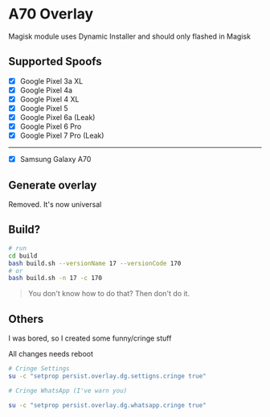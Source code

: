 # A70 Overlay

Magisk module uses Dynamic Installer and should only flashed in Magisk

## Supported Spoofs

- [x] Google Pixel 3a XL
- [x] Google Pixel 4a
- [x] Google Pixel 4 XL
- [x] Google Pixel 5
- [x] Google Pixel 6a (Leak)
- [x] Google Pixel 6 Pro
- [x] Google Pixel 7 Pro (Leak)

---

- [x] Samsung Galaxy A70

## Generate overlay

Removed. It's now universal

## Build?

```bash
# run
cd build
bash build.sh --versionName 17 --versionCode 170
# or
bash build.sh -n 17 -c 170
```

> You don't know how to do that? Then don't do it.

## Others

I was bored, so I created some funny/cringe stuff

All changes needs reboot
```bash
# Cringe Settings
su -c "setprop persist.overlay.dg.settigns.cringe true"

# Cringe WhatsApp (I've warn you)

su -c "setprop persist.overlay.dg.whatsapp.cringe true"
```
